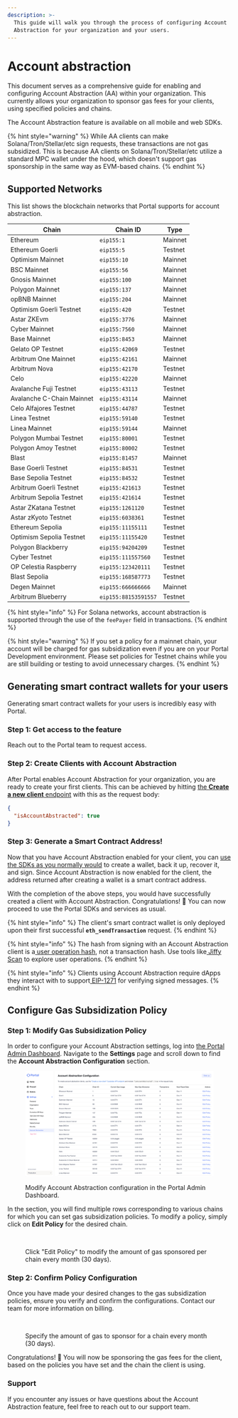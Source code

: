 ```yaml
---
description: >-
  This guide will walk you through the process of configuring Account
  Abstraction for your organization and your users.
---
```


# Account abstraction

This document serves as a comprehensive guide for enabling and configuring Account Abstraction (AA) within your organization. This currently allows your organization to sponsor gas fees for your clients, using specified policies and chains.

The Account Abstraction feature is available on all mobile and web SDKs.

{% hint style="warning" %}
While AA clients can make Solana/Tron/Stellar/etc sign requests, these transactions are not gas subsidized. This is because AA clients on Solana/Tron/Stellar/etc utilize a standard MPC wallet under the hood, which doesn't support gas sponsorship in the same way as EVM-based chains.
{% endhint %}

## Supported Networks

This list shows the blockchain networks that Portal supports for account abstraction.

| Chain                     | Chain ID             | Type    |
| ------------------------- | -------------------- | ------- |
| Ethereum                  | `eip155:1`           | Mainnet |
| Ethereum Goerli           | `eip155:5`           | Testnet |
| Optimism Mainnet          | `eip155:10`          | Mainnet |
| BSC Mainnet               | `eip155:56`          | Mainnet |
| Gnosis Mainnet            | `eip155:100`         | Mainnet |
| Polygon Mainnet           | `eip155:137`         | Mainnet |
| opBNB Mainnet             | `eip155:204`         | Mainnet |
| Optimism Goerli Testnet   | `eip155:420`         | Testnet |
| Astar ZKEvm               | `eip155:3776`        | Mainnet |
| Cyber Mainnet             | `eip155:7560`        | Mainnet |
| Base Mainnet              | `eip155:8453`        | Mainnet |
| Gelato OP Testnet         | `eip155:42069`       | Testnet |
| Arbitrum One Mainnet      | `eip155:42161`       | Mainnet |
| Arbitrum Nova             | `eip155:42170`       | Testnet |
| Celo                      | `eip155:42220`       | Mainnet |
| Avalanche Fuji Testnet    | `eip155:43113`       | Testnet |
| Avalanche C-Chain Mainnet | `eip155:43114`       | Mainnet |
| Celo Alfajores Testnet    | `eip155:44787`       | Testnet |
| Linea Testnet             | `eip155:59140`       | Testnet |
| Linea Mainnet             | `eip155:59144`       | Mainnet |
| Polygon Mumbai Testnet    | `eip155:80001`       | Testnet |
| Polygon Amoy Testnet      | `eip155:80002`       | Testnet |
| Blast                     | `eip155:81457`       | Mainnet |
| Base Goerli Testnet       | `eip155:84531`       | Testnet |
| Base Sepolia Testnet      | `eip155:84532`       | Testnet |
| Arbitrum Goerli Testnet   | `eip155:421613`      | Testnet |
| Arbitrum Sepolia Testnet  | `eip155:421614`      | Testnet |
| Astar ZKatana Testnet     | `eip155:1261120`     | Testnet |
| Astar zKyoto Testnet      | `eip155:6038361`     | Testnet |
| Ethereum Sepolia          | `eip155:11155111`    | Testnet |
| Optimism Sepolia Testnet  | `eip155:11155420`    | Testnet |
| Polygon Blackberry        | `eip155:94204209`    | Testnet |
| Cyber Testnet             | `eip155:111557560`   | Testnet |
| OP Celestia Raspberry     | `eip155:123420111`   | Testnet |
| Blast Sepolia             | `eip155:168587773`   | Testnet |
| Degen Mainnet             | `eip155:666666666`   | Mainnet |
| Arbitrum Blueberry        | `eip155:88153591557` | Testnet |

{% hint style="info" %}
For Solana networks, account abstraction is supported through the use of the `feePayer` field in transactions.
{% endhint %}

{% hint style="warning" %}
If you set a policy for a mainnet chain, your account will be charged for gas subsidization even if you are on your Portal Development environment. Please set policies for Testnet chains while you are still building or testing to avoid unnecessary charges.
{% endhint %}

## Generating smart contract wallets for your users

Generating smart contract wallets for your users is incredibly easy with Portal.

### Step 1: Get access to the feature

Reach out to the Portal team to request access.

### Step 2: Create Clients with Account Abstraction

After Portal enables Account Abstraction for your organization, you are ready to create your first clients. This can be achieved by hitting [the **Create a new client** endpoint](../reference/custodian-api/v1-endpoints.md#create-a-new-client) with this as the request body:

```json
{
  "isAccountAbstracted": true
}
```

### Step 3: Generate a Smart Contract Address!

Now that you have Account Abstraction enabled for your client, you can [use the SDKs as you normally would](../guides/react-native/create-a-wallet.md) to create a wallet, back it up, recover it, and sign. Since Account Abstraction is now enabled for the client, the address returned after creating a wallet is a smart contract address.

With the completion of the above steps, you would have successfully created a client with Account Abstraction. Congratulations! :tada: You can now proceed to use the Portal SDKs and services as usual.

{% hint style="info" %}
The client's smart contract wallet is only deployed upon their first successful **`eth_sendTransaction`** request.
{% endhint %}

{% hint style="info" %}
The hash from signing with an Account Abstraction client is a[ user operation hash](https://eips.ethereum.org/EIPS/eip-4337), not a transaction hash. Use tools like[ Jiffy Scan](https://www.jiffyscan.xyz/?network=goerli) to explore user operations.
{% endhint %}

{% hint style="info" %}
Clients using Account Abstraction require dApps they interact with to support[ EIP-1271](https://eips.ethereum.org/EIPS/eip-1271) for verifying signed messages.
{% endhint %}

## Configure Gas Subsidization Policy

### Step 1: Modify Gas Subsidization Policy

In order to configure your Account Abstraction settings, log into [the Portal Admin Dashboard](https://app.portalhq.io). Navigate to the **Settings** page and scroll down to find the **Account Abstraction Configuration** section.

<figure><img src="../.gitbook/assets/image (45).png" alt=""><figcaption><p>Modify Account Abstraction configuration in the Portal Admin Dashboard.</p></figcaption></figure>

In the section, you will find multiple rows corresponding to various chains for which you can set gas subsidization policies. To modify a policy, simply click on **Edit Policy** for the desired chain.

<figure><img src="../.gitbook/assets/Screenshot 2024-12-03 at 6.01.38 AM.png" alt=""><figcaption><p>Click "Edit Policy" to modify the amount of gas sponsored per chain every month (30 days).</p></figcaption></figure>

### Step 2: Confirm Policy Configuration

Once you have made your desired changes to the gas subsidization policies, ensure you verify and confirm the configurations. Contact our team for more information on billing.

<figure><img src="../.gitbook/assets/Screenshot 2024-12-03 at 6.05.47 AM.png" alt=""><figcaption><p>Specify the amount of gas to sponsor for a chain every month (30 days).</p></figcaption></figure>

Congratulations! :tada: You will now be sponsoring the gas fees for the client, based on the policies you have set and the chain the client is using.

### Support

If you encounter any issues or have questions about the Account Abstraction feature, feel free to reach out to our support team.
